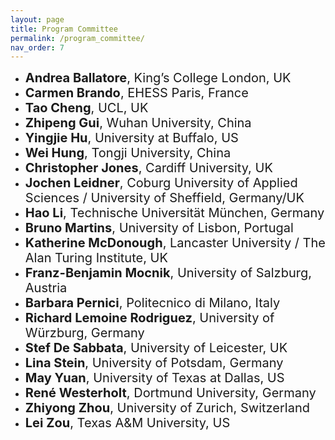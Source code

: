 ```yaml
---
layout: page
title: Program Committee
permalink: /program_committee/
nav_order: 7
---
```

<!--
* <span style="font-size:20px;"><strong>Andrea Ballatore</strong>, King’s College London, UK
* <span style="font-size:20px;"><strong>Carmen Brando</strong>, EHESS Paris, France</span>
* <span style="font-size:20px;"><strong>Hongchao Fan</strong>, Norwegian University of Science and Technology, Norway</span>
* <span style="font-size:20px;"><strong>Tobias Hecking</strong>, German Aerospace Center, Germany</span>
* <span style="font-size:20px;"><strong>Christopher B. Jones</strong>, Cardiff University, UK </span>
* <span style="font-size:20px;"><strong>Hao Li</strong>, Technische Universität München, Germany</span>
* <span style="font-size:20px;"><strong>Jochen Leidner</strong>, Coburg University of Applied Sciences, Germany</span>
* <span style="font-size:20px;"><strong>Nicolás José Fernández Martínez</strong>, University of Jaén, Spain</span>
* <span style="font-size:20px;"><strong>Bruno Martins</strong>, University of Lisbon, Portugal</span>
* <span style="font-size:20px;"><strong>Katherine McDonough</strong>, The Alan Turing Institute, UK</span>
* <span style="font-size:20px;"><strong>Franz-Benjamin Mocnik</strong>, University of Salzburg, Austria </span>
* <span style="font-size:20px;"><strong>Richard Lemoine Rodriguez</strong>, University of Würzburg, Germany </span> 
* <span style="font-size:20px;"><strong>Giuseppe Samo</strong>, University of Geneva / Beijing Language and Culture University, Switzerland / China</span>
* <span style="font-size:20px;"><strong>Yeran Sun</strong>, University of Lincoln, UK</span>
* <span style="font-size:20px;"><strong>Thora Tenbrink</strong>, Bangor University, UK</span>
* <span style="font-size:20px;"><strong>Stefan Voigt</strong>, German Aerospace Center, Germany</span>
* <span style="font-size:20px;"><strong>René Westerholt</strong>, Dortmund University, Germany</span>
* <span style="font-size:20px;"><strong>Diedrich Wolter</strong>, University of Bamberg, Germany</span>
* <span style="font-size:20px;"><strong>Zhiyong Zhou</strong>, University of Zurich, Switzerland</span>
* <span style="font-size:20px;"><strong>Lin Zou</strong>, University of Heidelberg, Germany</span>
* <span style="font-size:20px;"><strong>Yingjie Hu</strong>, University at Buffalo, US</span>
* <span style="font-size:20px;"><strong>Grant McKenzie</strong>, McGill University, Canada</span>
* <span style="font-size:20px;"><strong>Qinjun Qiu</strong>, China University of Geosciences (Wuhan), China</span>
* <span style="font-size:20px;"><strong>Francesco-Alessio Ursini</strong>, Central China Normal University, China</span>
* <span style="font-size:20px;"><strong>Shaohua Wang</strong>, Chinese Academy of Sciences, China</span>
* <span style="font-size:20px;"><strong>May Yuan</strong>, University of Texas at Dallas, US</span>
* <span style="font-size:20px;"><strong>Lei Zou</strong>, Texas A&M University, US</span>

-->
* <span style="font-size:20px;"><strong>Andrea Ballatore</strong>, King’s College London, UK
* <span style="font-size:20px;"><strong>Carmen Brando</strong>, EHESS Paris, France</span>
* <span style="font-size:20px;"><strong>Tao Cheng</strong>, UCL, UK</span>
* <span style="font-size:20px;"><strong>Zhipeng Gui</strong>, Wuhan University, China</span>
* <span style="font-size:20px;"><strong>Yingjie Hu</strong>, University at Buffalo, US</span>
* <span style="font-size:20px;"><strong>Wei Hung</strong>, Tongji University, China</span>
* <span style="font-size:20px;"><strong>Christopher Jones</strong>, Cardiff University, UK</span>
* <span style="font-size:20px;"><strong>Jochen Leidner</strong>, Coburg University of Applied Sciences / University of Sheffield, Germany/UK</span>
* <span style="font-size:20px;"><strong>Hao Li</strong>, Technische Universität München, Germany</span>
* <span style="font-size:20px;"><strong>Bruno Martins</strong>, University of Lisbon, Portugal</span>
* <span style="font-size:20px;"><strong>Katherine McDonough</strong>, Lancaster University / The Alan Turing Institute, UK</span>
* <span style="font-size:20px;"><strong>Franz-Benjamin Mocnik</strong>, University of Salzburg, Austria </span>
* <span style="font-size:20px;"><strong>Barbara Pernici</strong>, Politecnico di Milano, Italy</span>
* <span style="font-size:20px;"><strong>Richard Lemoine Rodriguez</strong>, University of Würzburg, Germany</span>
* <span style="font-size:20px;"><strong>Stef De Sabbata</strong>, University of Leicester, UK</span>
* <span style="font-size:20px;"><strong>Lina Stein</strong>, University of Potsdam, Germany</span>
* <span style="font-size:20px;"><strong>May Yuan</strong>, University of Texas at Dallas, US</span>
* <span style="font-size:20px;"><strong>René Westerholt</strong>, Dortmund University, Germany</span>
* <span style="font-size:20px;"><strong>Zhiyong Zhou</strong>, University of Zurich, Switzerland</span>
* <span style="font-size:20px;"><strong>Lei Zou</strong>, Texas A&M University, US</span>








